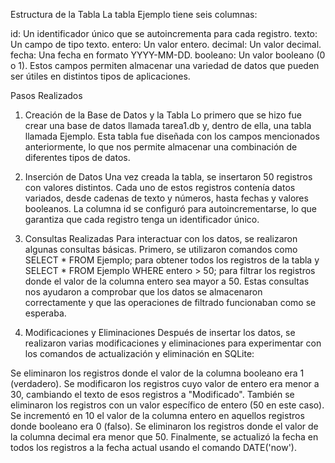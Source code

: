 Estructura de la Tabla
La tabla Ejemplo tiene seis columnas:

id: Un identificador único que se autoincrementa para cada registro.
texto: Un campo de tipo texto.
entero: Un valor entero.
decimal: Un valor decimal.
fecha: Una fecha en formato YYYY-MM-DD.
booleano: Un valor booleano (0 o 1).
Estos campos permiten almacenar una variedad de datos que pueden ser útiles en distintos tipos de aplicaciones.

Pasos Realizados
1. Creación de la Base de Datos y la Tabla
Lo primero que se hizo fue crear una base de datos llamada tarea1.db y, dentro de ella, una tabla llamada Ejemplo. Esta tabla fue diseñada con los campos mencionados anteriormente, lo que nos permite almacenar una combinación de diferentes tipos de datos.

2. Inserción de Datos
Una vez creada la tabla, se insertaron 50 registros con valores distintos. Cada uno de estos registros contenía datos variados, desde cadenas de texto y números, hasta fechas y valores booleanos. La columna id se configuró para autoincrementarse, lo que garantiza que cada registro tenga un identificador único.

3. Consultas Realizadas
Para interactuar con los datos, se realizaron algunas consultas básicas. Primero, se utilizaron comandos como SELECT * FROM Ejemplo; para obtener todos los registros de la tabla y SELECT * FROM Ejemplo WHERE entero > 50; para filtrar los registros donde el valor de la columna entero sea mayor a 50. Estas consultas nos ayudaron a comprobar que los datos se almacenaron correctamente y que las operaciones de filtrado funcionaban como se esperaba.

4. Modificaciones y Eliminaciones
Después de insertar los datos, se realizaron varias modificaciones y eliminaciones para experimentar con los comandos de actualización y eliminación en SQLite:

Se eliminaron los registros donde el valor de la columna booleano era 1 (verdadero).
Se modificaron los registros cuyo valor de entero era menor a 30, cambiando el texto de esos registros a "Modificado".
También se eliminaron los registros con un valor específico de entero (50 en este caso).
Se incrementó en 10 el valor de la columna entero en aquellos registros donde booleano era 0 (falso).
Se eliminaron los registros donde el valor de la columna decimal era menor que 50.
Finalmente, se actualizó la fecha en todos los registros a la fecha actual usando el comando DATE('now').
